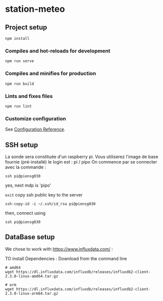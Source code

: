 # station-meteo

## Project setup
```
npm install
```

### Compiles and hot-reloads for development
```
npm run serve
```

### Compiles and minifies for production
```
npm run build
```

### Lints and fixes files
```
npm run lint
```

### Customize configuration
See [Configuration Reference](https://cli.vuejs.org/config/).

## SSH setup

La sonde sera constituée d'un raspberry pi. Vous utiliserez l'image de base fournie (pré-installé) le login est : pi / pipo
On commence par se connecter avec la commande :
```
ssh pi@piensg030
```
yes, next mdp is 'pipo'

```exit```
copy ssh public key to the server 

```ssh-copy-id -i ~/.ssh/id_rsa pi@piensg030```

then, connect using 
```
ssh pi@piensg030
```


## DataBase setup
We chose to work with https://www.influxdata.com/ :

TO install Dependencies :
Download from the command line
```
# amd64
wget https://dl.influxdata.com/influxdb/releases/influxdb2-client-2.3.0-linux-amd64.tar.gz
  
# arm
wget https://dl.influxdata.com/influxdb/releases/influxdb2-client-2.3.0-linux-arm64.tar.gz
```
